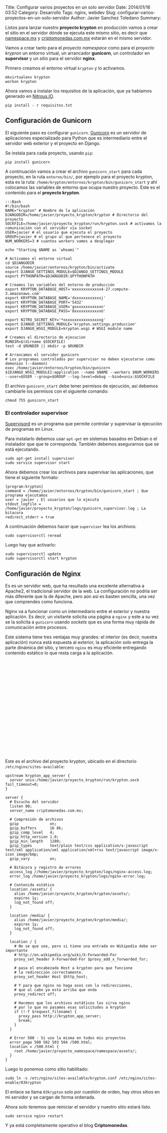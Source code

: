 Title: Configurar varios proyectos en un solo servidor
Date: 2014/01/16 03:52
Category: Desarrollo 
Tags: nginx, webdev 
Slug: configurar-varios-proyectos-en-un-solo-servidor
Author: Javier Sanchez Toledano
Summary: 

Listos para lanzar nuestro **proyecto krypton** en producción vamos a crear el
sitio en el servidor dónde se ejecuta este mismo sitio, es decir que
[namespace.mx](https://namespace.mx) y
[criptomonedas.com.mx](http://criptomonedas.com.mx) estarán en el mismo
servidor.

Vamos a crear tanto para el _proyecto namespace_ como para el _proyecto
krypron_ un entorno virtual, un arrancador **gunicorn**, un controlador en
**supervisor** y un sitio para el servidor **nginx**.

Primero creamos el entorno virtual `krypton` y lo activamos.

    mkvirtualenv krypton
    workon krypton

Ahora vamos a instalar los requisitos de la aplicación, que ya habíamos generado en [Nitrous.IO](http://conxb.com/ns.nitro).

    pip install - r requisitos.txt

## Configuración de Gunicorn

El siguiente paso es configurar `gunicorn`. [Gunicorn](http://conxb.com/ns-gunicorn) es un servidor de aplicaciones especializado para Python que es intermediario entre el servidor web exterior y el proyecto en Django.

Se instala para cada proyecto, usando `pip`:

    pip install gunicorn

A continuación vamos a crear el archivo `gunicorn_start` para cada proyecto, en la ruta `entorno/bin/`, por ejemplo para el proyecto krypton, esta es la ruta: `/home/krypton/entornos/krypton/bin/gunicorn_start` y ahí colocamos las variables de entorno que ocupa nuestro proyecto. Este es el contenido para el **proyecto krypton**.

    :::Bash
    #!/bin/bash
    NAME="krypton" # Nombre de la aplicación
    DJANGODIR=/home/javier/proyecto_krypton/krypton # Directorio del proyecto
    SOCKFILE=/home/javier/proyecto_krypton/run/krypton.sock # activamos la comunicación con el servidor via socket
    USER=javier # el usuario que ejecuta el proyecto
    GROUP=javier # el grupo al que pertenece el proyecto
    NUM_WORKERS=3 # cuantos workers vamos a desplegar

    echo "Starting $NAME as `whoami`"

    # Activamos el entorno virtual
    cd $DJANGODIR
    source /home/javier/entornos/krypton/bin/activate
    export DJANGO_SETTINGS_MODULE=$DJANGO_SETTINGS_MODULE
    export PYTHONPATH=$DJANGODIR:$PYTHONPATH

    # Creamos las variables del entorno de producción
    export KRYPTON_DATABASE_HOST='exxxxxxxxxxxx4-27.compute-3.amazonaws.com'
    export KRYPTON_DATABASE_NAME='dxxxxxxxxxxxxj'
    export KRYPTON_DATABASE_PORT='5432'
    export KRYPTON_DATABASE_USER='gxxxxxxxxxxxxn'
    export KRYPTON_DATABASE_PASS='8xxxxxxxxxxxxU'

    export NITRO_SECRET_KEY='*oxxxxxxxxxxxxxxxxg'
    export DJANGO_SETTINGS_MODULE='krypton.settings.produccion'
    export DJANGO_WSGI_MODULE=krypton.wsgi # WSGI module name

    # Creamos el directorio de ejecucion
    RUNDIR=$(dirname $SOCKFILE)
    test -d $RUNDIR || mkdir -p $RUNDIR

    # Arrancamos el servidor gunicorn
    # Los programas controlados por supervisor no deben ejecutarse como demonios (--daemon)
    exec /home/javier/entornos/krypton/bin/gunicorn ${DJANGO_WSGI_MODULE}:application --name $NAME --workers $NUM_WORKERS --user=$USER --group=$GROUP --log-level=debug --bind=unix:$SOCKFILE

El archivo `gunicorn_start` debe tener permisos de ejecución, así debemos cambiarle los permisos con el siguiente comando:

    chmod 755 gunicorn_start

### El controlador supervisor

[Supervisord](http://conxb.com/ns-supervisor) es un programa que permite controlar y supervisar la ejecución de programas en Linux.

Para instalarlo debemos usar `apt-get` en sistemas basados en Debian o el instalador que que te corresponda. También debemos asegurarnos que se está ejecutando.

    sudo apt-get install supervisor
    sudo service supervisor start

Ahora debemos crear los archivos para supervisar las aplicaciones, que tiene el siguiente formato:

    [program:krypton]
    command = /home/javier/entornos/krypton/bin/gunicorn_start ; Que programa ejecutamos
    user = javier ; El usuarios que lo ejecuta
    stdout_logfile = /home/javier/proyecto_krypton/logs/gunicorn_supervisor.log ; La bitacora
    redirect_stderr = true

A continuación debemos hacer que `supervisor` lea los archivos:

    sudo supervisorctl reread

Luego hay que activarlo:
    
    sudo supervisorctl update
    sudo supervisorctl start krypton

## Configuración de Nginx

Es es un servidor web, que ha resultado una excelente alternativa a Apache2, el tradicional servidor de la web. La configuración no podría ser más diferente que la de Apache, pero aún así es basten sencilla, una vez que comprendes como funciona.

Nginx va a funcionar como un intermediario entre el exterior y nuestra aplicación. Es decir, un visitante solicita una página a `nginx` y este a su vez se la solicita a `gunicorn` usando _sockets_ que es una forma muy rápida de comunicación entre procesos.

Este sistema tiene tres ventajas muy grandes: el interior (es decir, nuestra aplicación) nunca está expuesta al exterior, la aplicación solo entrega la parte dinámica del sitio, y tercero `nginx` es muy eficiente entregando contenido estático lo que resta carga a la aplicación.

<div style="max-width:360px; margin: 25px auto;">
<!-- cyberia.336x289.01.top -->
<ins class="adsbygoogle"
style="display:inline-block;width:336px;height:280px"
data-ad-client="ca-pub-9466828947698623"
data-ad-slot="8590866557"></ins>
<script>
(adsbygoogle = window.adsbygoogle || []).push({});
</script>
</div>
<div style="clear:both;"></div> 

Este es el archivo del proyecto krypton, ubicado en el directorio `/etc/nginx/sites-available`:

    upstream krypton_app_server {
      server unix:/home/javier/proyecto_krypton/run/krypton.sock fail_timeout=0;
    }

    server {
      # Escucha del servidor
      listen 80;
      server_name criptomonedas.com.mx;

      # Compresión de archivos
      gzip              on;
      gzip_buffers      16 8k;
      gzip_comp_level   4;
      gzip_http_version 1.0;
      gzip_min_length   1280;
      gzip_types        text/plain text/css application/x-javascript text/xml application/xml application/xml+rss text/javascript image/x-icon image/bmp;
      gzip_vary         on;

      # Bitácora y registro de errores
      access_log //home/javier/proyecto_krypton/logs/nginx-access.log;
      error_log /home/javier/proyecto_krypton/logs/nginx-error.log;

      # Contenido estático
      location /assets/ {
        alias /home/javier/proyecto_krypton/krypton/assets/;
        expires 1y;
        log_not_found off;
      }

      location /media/ {
        alias /home/javier/proyecto_krypton/krypton/media/;
        expires 1y;
        log_not_found off;
      }

      location / {
        # No se que sea, pero si tiene una entrada en Wikipedia debe ser importante
        # http://en.wikipedia.org/wiki/X-Forwarded-For
        proxy_set_header X-Forwarded-For $proxy_add_x_forwarded_for;

        # pasa el encabezado Host a krypton para que funcione 
        # la redirección correctamente.
        proxy_set_header Host $http_host;

        # Y para que nginx no haga osos con la redirecciones,
        # que al cabo ya esta arriba que onda
        proxy_redirect off;

        # Hacemos que los archivos estáticos los sirva nginx 
        # por lo que no pasamos esas solicitudes a krypton
        if (!-f $request_filename) {
          proxy_pass http://krypton_app_server;
          break;
        }
      }

      # Error 500 - Si uso la misma en todos mis proyectos
      error_page 500 502 503 504 /500.html;
      location = /500.html {
        root /home/javier/proyecto_namespace/namespace/assets/;
      }
    }

Luego lo ponemos como sitio habilitado:

    sudo ln -s /etc/nginx/sites-available/krypton.conf /etc/nginx/sites-enable/03krypton

El enlace se llama `03krypton` solo por cuestión de orden, hay otros sitios en mi servidor y se cargan de forma ordenada. 

Ahora solo tenemos que reiniciar el servidor y nuestro sitio estará listo.

    sudo service nginx restart

Y ya está completamente operativo el blog __Criptomonedas__. 

